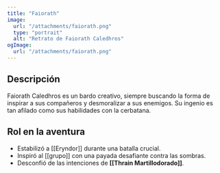 ```yaml
---
title: "Faiorath"
image:
  url: "/attachments/faiorath.png"
  type: "portrait"
  alt: "Retrato de Faiorath Caledhros"
ogImage:
  url: "/attachments/faiorath.png"
---
```


## Descripción
Faiorath Caledhros es un bardo creativo, siempre buscando la forma de inspirar a sus compañeros y desmoralizar a sus enemigos. Su ingenio es tan afilado como sus habilidades con la cerbatana.

## Rol en la aventura
- Estabilizó a [[Eryndor]] durante una batalla crucial.
- Inspiró al [[grupo]] con una payada desafiante contra las sombras.
- Desconfió de las intenciones de **[[Thrain Martillodorado]]**.
